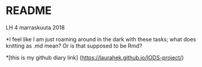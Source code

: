 README
================
LH
4 marraskuuta 2018

\*I feel like I am just roaming around in the dark with these tasks; what does knitting as .md mean? Or is that supposed to be Rmd?

\*\[this is my github diary link\] (<https://laurahek.github.io/IODS-project/>)
